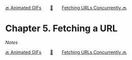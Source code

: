 [🔙 Animated GIFs][previous-chapter]&nbsp;&nbsp;&nbsp;&nbsp;&nbsp;&nbsp;&nbsp;[🏡][readme]&nbsp;&nbsp;&nbsp;&nbsp;&nbsp;&nbsp;&nbsp;[Fetching URLs Concurrently 🔜][upcoming-chapter]

# Chapter 5. Fetching a URL

_Notes_

[🔙 Animated GIFs][previous-chapter]&nbsp;&nbsp;&nbsp;&nbsp;&nbsp;&nbsp;&nbsp;[🏡][readme]&nbsp;&nbsp;&nbsp;&nbsp;&nbsp;&nbsp;&nbsp;[Fetching URLs Concurrently 🔜][upcoming-chapter]

[readme]: README.md
[previous-chapter]: ch004-animated-gifs.md
[upcoming-chapter]: ch006-fetching-urls-concurrently.md